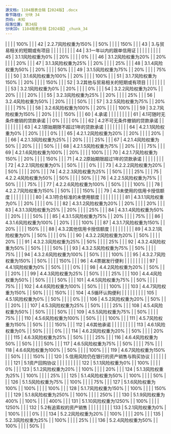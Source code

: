 ```yaml
---
源文档: 1104报表合辑【2024版】.docx
章节路径: 分块 34
页码: 未知
段落位置: 第34段
分块ID: 1104报表合辑【2024版】_chunk_34
---
```


|  |  |  | 100% |  |
| 42 | 2.2.7风险权重为150% |  | 50% |  |  |  | 150% |  |
| 43 | 3.与贸易相关的短期或有项目 |  |  |  |  |  |  |  |
| 44 | 3.1一年以内的跟单信用证 |  |  |  |  |  |  |  |
| 45 | 3.1.1风险权重为0% |  | 20% |  |  |  | 0% |  |
| 46 | 3.1.2风险权重为20% |  | 20% |  |  |  | 20% |  |
| 47 | 3.1.3风险权重为25% |  | 20% |  |  |  | 25% |  |
| 48 | 3.1.4风险权重为50% |  | 20% |  |  |  | 50% |  |
| 49 | 3.1.5风险权重为75% |  | 20% |  |  |  | 75% |  |
| 50 | 3.1.6风险权重为100% |  | 20% |  |  |  | 100% |  |
| 51 | 3.1.7风险权重为150% |  | 20% |  |  |  | 150% |  |
| 52 | 3.2其他与贸易相关的短期或有项目 |  |  |  |  |  |  |  |
| 53 | 3.2.1风险权重为0% |  | 20% |  |  |  | 0% |  |
| 54 | 3.2.2风险权重为20% |  | 20% |  |  |  | 20% |  |
| 55 | 3.2.3风险权重为25% |  | 20% |  |  |  | 25% |  |
| 56 | 3.2.4风险权重为50% |  | 20% |  |  |  | 50% |  |
| 57 | 3.2.5风险权重为75% |  | 20% |  |  |  | 75% |  |
| 58 | 3.2.6风险权重为100% |  | 20% |  |  |  | 100% |  |
| 59 | 3.2.7风险权重为150% |  | 20% |  |  |  | 150% |  |
| 60 | 4.承诺 |  |  |  |  |  |  |  |
| 61 | 4.1可随时无条件撤销的贷款承诺 |  | 0% |  |  |  | 0% |  |
| 62 | 4.2不可无条件撤销的贷款承诺 |  |  |  |  |  |  |  |
| 63 | 4.2.1原始期限不超过1年的贷款承诺 |  |  |  |  |  |  |  |
| 64 | 4.2.1.1风险权重为0% |  | 20% |  |  |  | 0% |  |
| 65 | 4.2.1.2风险权重为20% |  | 20% |  |  |  | 20% |  |
| 66 | 4.2.1.3风险权重为25% |  | 20% |  |  |  | 25% |  |
| 67 | 4.2.1.4风险权重为50% |  | 20% |  |  |  | 50% |  |
| 68 | 4.2.1.5风险权重为75% |  | 20% |  |  |  | 75% |  |
| 69 | 4.2.1.6风险权重为100% |  | 20% |  |  |  | 100% |  |
| 70 | 4.2.1.7风险权重为150% |  | 20% |  |  |  | 150% |  |
| 71 | 4.2.2原始期限超过1年的贷款承诺 |  |  |  |  |  |  |  |
| 72 | 4.2.2.1风险权重为0% |  | 50% |  |  |  | 0% |  |
| 73 | 4.2.2.2风险权重为20% |  | 50% |  |  |  | 20% |  |
| 74 | 4.2.2.3风险权重为25% |  | 50% |  |  |  | 25% |  |
| 75 | 4.2.2.4风险权重为50% |  | 50% |  |  |  | 50% |  |
| 76 | 4.2.2.5风险权重为75% |  | 50% |  |  |  | 75% |  |
| 77 | 4.2.2.6风险权重为100% |  | 50% |  |  |  | 100% |  |
| 78 | 4.2.2.7风险权重为150% |  | 50% |  |  |  | 150% |  |
| 79 | 4.3未使用的信用卡授信额度 |  |  |  |  |  |  |  |
| 80 | 4.3.1符合标准的未使用额度 |  |  |  |  |  |  |  |
| 81 | 4.3.1.1风险权重为0% |  | 20% |  |  |  | 0% |  |
| 82 | 4.3.1.2风险权重为20% |  | 20% |  |  |  | 20% |  |
| 83 | 4.3.1.3风险权重为25% |  | 20% |  |  |  | 25% |  |
| 84 | 4.3.1.4风险权重为50% |  | 20% |  |  |  | 50% |  |
| 85 | 4.3.1.5风险权重为75% |  | 20% |  |  |  | 75% |  |
| 86 | 4.3.1.6风险权重为100% |  | 20% |  |  |  | 100% |  |
| 87 | 4.3.1.7风险权重为150% |  | 20% |  |  |  | 150% |  |
| 88 | 4.3.2其他信用卡授信额度 |  |  |  |  |  |  |  |
| 89 | 4.3.2.1风险权重为0% |  | 50% |  |  |  | 0% |  |
| 90 | 4.3.2.2风险权重为20% |  | 50% |  |  |  | 20% |  |
| 91 | 4.3.2.3风险权重为25% |  | 50% |  |  |  | 25% |  |
| 92 | 4.3.2.4风险权重为50% |  | 50% |  |  |  | 50% |  |
| 93 | 4.3.2.5风险权重为75% |  | 50% |  |  |  | 75% |  |
| 94 | 4.3.2.6风险权重为100% |  | 50% |  |  |  | 100% |  |
| 95 | 4.3.2.7风险权重为150% |  | 50% |  |  |  | 150% |  |
| 96 | 4.4票据发行便利 |  |  |  |  |  |  |  |
| 97 | 4.4.1风险权重为0% |  | 50% |  |  |  | 0% |  |
| 98 | 4.4.2风险权重为20% |  | 50% |  |  |  | 20% |  |
| 99 | 4.4.3风险权重为25% |  | 50% |  |  |  | 25% |  |
| 100 | 4.4.4风险权重为50% |  | 50% |  |  |  | 50% |  |
| 101 | 4.4.5风险权重为75% |  | 50% |  |  |  | 75% |  |
| 102 | 4.4.6风险权重为100% |  | 50% |  |  |  | 100% |  |
| 103 | 4.4.7风险权重为150% |  | 50% |  |  |  | 150% |  |
| 104 | 4.5循环认购便利 |  |  |  |  |  |  |  |
| 105 | 4.5.1风险权重为0% |  | 50% |  |  |  | 0% |  |
| 106 | 4.5.2风险权重为20% |  | 50% |  |  |  | 20% |  |
| 107 | 4.5.3风险权重为25% |  | 50% |  |  |  | 25% |  |
| 108 | 4.5.4风险权重为50% |  | 50% |  |  |  | 50% |  |
| 109 | 4.5.5风险权重为75% |  | 50% |  |  |  | 75% |  |
| 110 | 4.5.6风险权重为100% |  | 50% |  |  |  | 100% |  |
| 111 | 4.5.7风险权重为150% |  | 50% |  |  |  | 150% |  |
| 112 | 4.6其他承诺 |  |  |  |  |  |  |  |
| 113 | 4.6.1风险权重为0% |  | 50% |  |  |  | 0% |  |
| 114 | 4.6.2风险权重为20% |  | 50% |  |  |  | 20% |  |
| 115 | 4.6.3风险权重为25% |  | 50% |  |  |  | 25% |  |
| 116 | 4.6.4风险权重为50% |  | 50% |  |  |  | 50% |  |
| 117 | 4.6.5风险权重为75% |  | 50% |  |  |  | 75% |  |
| 118 | 4.6.6风险权重为100% |  | 50% |  |  |  | 100% |  |
| 119 | 4.6.7风险权重为150% |  | 50% |  |  |  | 150% |  |
| 120 | 5.信用风险仍在银行的资产销售与购买协议 |  |  |  |  |  |  |  |
| 121 | 5.1资产回购协议 |  |  |  |  |  |  |  |
| 122 | 5.1.1风险权重为0% |  | 100% |  |  |  | 0% |  |
| 123 | 5.1.2风险权重为20% |  | 100% |  |  |  | 20% |  |
| 124 | 5.1.3风险权重为25% |  | 100% |  |  |  | 25% |  |
| 125 | 5.1.4风险权重为50% |  | 100% |  |  |  | 50% |  |
| 126 | 5.1.5风险权重为75% |  | 100% |  |  |  | 75% |  |
| 127 | 5.1.6风险权重为100% |  | 100% |  |  |  | 100% |  |
| 128 | 5.1.7风险权重为150% |  | 100% |  |  |  | 150% |  |
| 129 | 5.1.8风险权重为250% |  | 100% |  |  |  | 250% |  |
| 130 | 5.1.9风险权重为400% |  | 100% |  |  |  | 400% |  |
| 131 | 5.1.10风险权重为1250% |  | 100% |  |  |  | 1250% |  |
| 132 | 5.2有追索权的资产销售 |  |  |  |  |  |  |  |
| 133 | 5.2.1风险权重为0% |  | 100% |  |  |  | 0% |  |
| 134 | 5.2.2风险权重为20% |  | 100% |  |  |  | 20% |  |
| 135 | 5.2.3风险权重为25% |  | 100% |  |  |  | 25% |  |
| 136 | 5.2.4风险权重为50% |  | 100% |  |  |  | 50% |  |